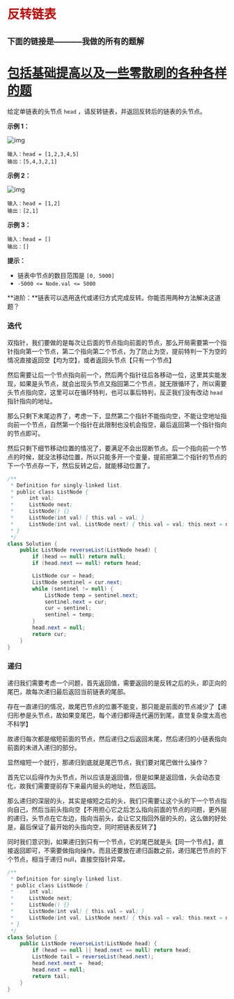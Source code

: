 # <font color='bb000'>反转链表</font>

## **`下面的链接是——————我做的所有的题解`**

# [包括基础提高以及一些零散刷的各种各样的题](https://www.acwing.com/blog/content/33005/) 

给定单链表的头节点 `head` ，请反转链表，并返回反转后的链表的头节点。

 

**示例 1：**

![img](https://assets.leetcode.com/uploads/2021/02/19/rev1ex1.jpg)

```
输入：head = [1,2,3,4,5]
输出：[5,4,3,2,1]
```

**示例 2：**

![img](https://assets.leetcode.com/uploads/2021/02/19/rev1ex2.jpg)

```
输入：head = [1,2]
输出：[2,1]
```

**示例 3：**

```
输入：head = []
输出：[]
```

 

**提示：**

- 链表中节点的数目范围是 `[0, 5000]`
- `-5000 <= Node.val <= 5000`

 

**进阶：**链表可以选用迭代或递归方式完成反转。你能否用两种方法解决这道题？



### 迭代

双指针，我们要做的是每次让后面的节点指向前面的节点，那么开局需要第一个指针指向第一个节点，第二个指向第二个节点，为了防止为空，提前特判一下为空的情况直接返回空【均为空】，或者返回头节点【只有一个节点】

然后需要让后一个节点指向前一个，然后两个指针往后各移动一位，这里其实能发现，如果是头节点，就会出现头节点又指回第二个节点，就无限循环了，所以需要头节点指向空，这里可以在循环特判，也可以事后特判，反正我们没有改动 `head` 指针指向的地址。

那么只剩下末尾边界了，考虑一下，显然第二个指针不能指向空，不能让空地址指向前一个节点，自然第一个指针在此限制也没机会指空，最后返回第一个指针指向的节点即可。

然后只剩下细节移动位置的情况了，要满足不会出现断节点。后一个指向前一个节点的时候，就没法移动位置，所以只能多开一个变量，提前把第二个指针的节点的下一个节点存一下，然后反转之后，就能移动位置了。

```java
/**
 * Definition for singly-linked list.
 * public class ListNode {
 *     int val;
 *     ListNode next;
 *     ListNode() {}
 *     ListNode(int val) { this.val = val; }
 *     ListNode(int val, ListNode next) { this.val = val; this.next = next; }
 * }
 */
class Solution {
    public ListNode reverseList(ListNode head) {
        if (head == null) return null;
        if (head.next == null) return head;

        ListNode cur = head;
        ListNode sentinel = cur.next;
        while (sentinel != null) {
            ListNode temp = sentinel.next;
            sentinel.next = cur;
            cur = sentinel;
            sentinel = temp;
        }
        head.next = null;
        return cur;
    }
}
```



### 递归

递归我们需要考虑一个问题，首先返回值，需要返回的是反转之后的头，即正向的尾巴，故每次递归最后返回当前链表的尾部。

存在一直递归的情况，故尾巴节点的位置不能变，那只能是前面的节点减少了【递归形参是头节点，故如果变尾巴，每个递归都得迭代遍历到尾，直觉复杂度太高也不科学】

故递归每次都是缩短前面的节点，然后递归之后返回末尾，然后递归的小链表指向前面的未进入递归的部分。

显然缩短一个就行，那递归到底就是尾巴节点，我们要对尾巴做什么操作？

首先它以后得作为头节点，所以应该是返回值，但是如果是返回值，头会动态变化，故我们需要提前存下来最内层头的地址，然后返回。

那么递归的深层的头，其实是缩短之后的头，我们只需要让这个头的下一个节点指向自己，然后当前头指向空【不用担心它之后怎么指向前面的节点的问题，更外层的递归，头节点在它左边，指向当前头，会让它又指回外层的头的，这么做的好处是，最后保证了最开始的头指向空，同时把链表反转了】

同时我们意识到，如果递归到只有一个节点，它的尾巴就是头【同一个节点】，直接返回即可，不需要做指向操作。而且还要放在递归函数之前，递归尾巴节点的下个节点，相当于递归 null，直接空指针异常。

```java
/**
 * Definition for singly-linked list.
 * public class ListNode {
 *     int val;
 *     ListNode next;
 *     ListNode() {}
 *     ListNode(int val) { this.val = val; }
 *     ListNode(int val, ListNode next) { this.val = val; this.next = next; }
 * }
 */
class Solution {
    public ListNode reverseList(ListNode head) {
        if (head == null || head.next == null) return head;
        ListNode tail = reverseList(head.next);
        head.next.next =  head;
        head.next = null;
        return tail;
    }
}
```







